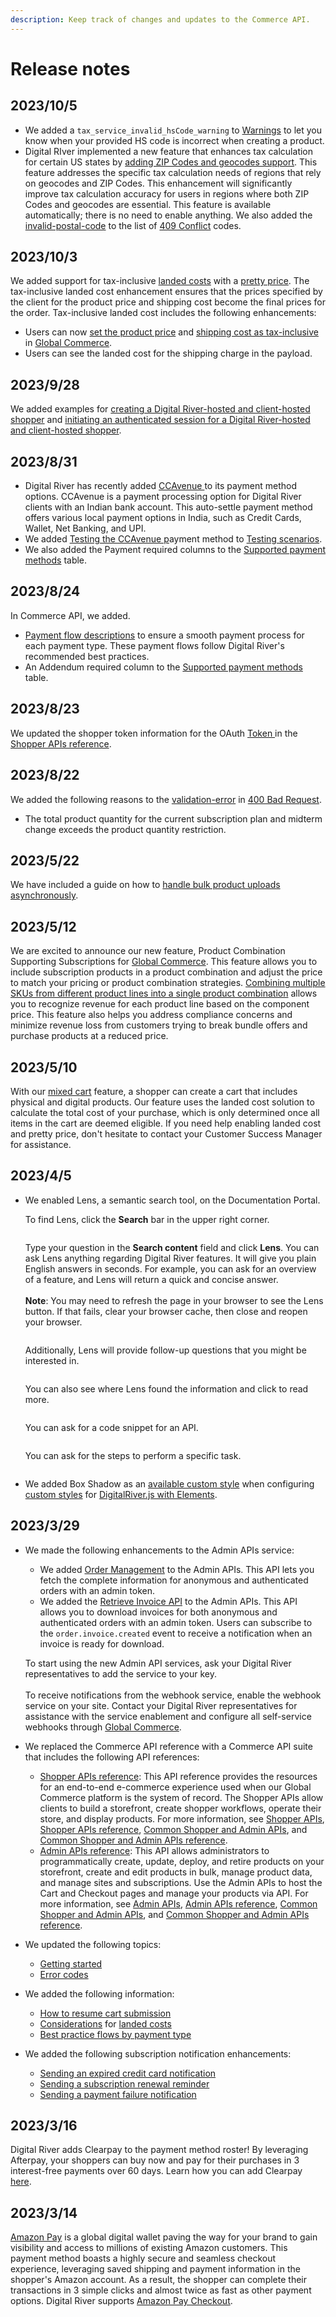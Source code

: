 ```yaml
---
description: Keep track of changes and updates to the Commerce API.
---
```


# Release notes

## 2023/10/5

* We added a `tax_service_invalid_hsCode_warning` to [Warnings](../../common-shopper-and-admin-apis/warnings-object/200-ok.md#warnings) to let you know when your provided HS code is incorrect when creating a product.
* Digital RIver implemented a new feature that enhances tax calculation for certain US states by [adding ZIP Codes and geocodes support](../../shopper-apis/cart/creating-or-updating-a-cart/providing-address-information.md#us-zip-code-and-geocode). This feature addresses the specific tax calculation needs of regions that rely on geocodes and ZIP Codes. This enhancement will significantly improve tax calculation accuracy for users in regions where both ZIP Codes and geocodes are essential. This feature is available automatically; there is no need to enable anything. We also added the [invalid-postal-code](../../common-shopper-and-admin-apis/error-codes/error-codes-for-shopper-apis/409-conflict.md#invalid-postal-code) to the list of [409 Conflict](../../common-shopper-and-admin-apis/error-codes/error-codes-for-shopper-apis/409-conflict.md) codes.

## 2023/10/3

We added support for tax-inclusive [landed costs](../../shopper-apis/cart/pricing/landed-costs/) with a [pretty price](../../shopper-apis/cart/pricing/landed-costs/tax-included-pretty-price.md). The tax-inclusive landed cost enhancement ensures that the prices specified by the client for the product price and shipping cost become the final prices for the order. Tax-inclusive landed cost includes the following enhancements:

* Users can now [set the product price](../../shopper-apis/cart/pricing/landed-costs/tax-included-pretty-price.md#creating-a-price-list-with-a-pretty-price) and [shipping cost as tax-inclusive](../../shopper-apis/cart/pricing/landed-costs/tax-included-pretty-price.md#setting-the-shipping-cost-to-tax-inclusive) in [Global Commerce](https://gc.digitalriver.com/gc/ent/login.do).
* Users can see the landed cost for the shipping charge in the payload.

## 2023/9/28

We added examples for [creating a Digital River-hosted and client-hosted shopper](../../shopper-apis/shopper-basics/common-use-cases/creating-a-customer.md#creating-a-shopper) and [initiating an authenticated session for a Digital River-hosted and client-hosted shopper](../../shopper-apis/oauth/tokens.md#initiating-an-authenticated-session-returning-shopper-or-login-shopper).

## 2023/8/31

* Digital River has recently added [CCAvenue ](../../payments/supported-payment-methods/ccavenue.md)to its payment method options. CCAvenue is a payment processing option for Digital River clients with an Indian bank account. This auto-settle payment method offers various local payment options in India, such as Credit Cards, Wallet, Net Banking, and UPI.
* We added [Testing the CCAvenue p](../../resources/testing-scenarios.md#testing-the-ccavenue-payment-method)ayment method to [Testing scenarios](../../resources/testing-scenarios.md).
* We also added the Payment required columns to the [Supported payment methods](../../payments/supported-payment-methods/) table.

## 2023/8/24

In Commerce API, we added.

* [Payment flow descriptions](../../payments/building-your-workflows/flows-by-payment-type.md) to ensure a smooth payment process for each payment type. These payment flows follow Digital River's recommended best practices.
* An Addendum required column to the [Supported payment methods](broken-reference) table.

## 2023/8/23

We updated the shopper token information for the OAuth [Token ](https://www.digitalriver.com/docs/commerce-shopper-api/#tag/Token)in the [Shopper APIs reference](https://www.digitalriver.com/docs/commerce-shopper-api/).

## 2023/8/22

We added the following reasons to the [validation-error](../../common-shopper-and-admin-apis/error-codes/error-codes-for-shopper-apis/400-bad-request.md#validation-error) in [400 Bad Request](../../common-shopper-and-admin-apis/error-codes/error-codes-for-shopper-apis/400-bad-request.md).

* The total product quantity for the current subscription plan and midterm change exceeds the product quantity restriction.

## 2023/5/22

We have included a guide on how to [handle bulk product uploads asynchronously](../../admin-apis/product-management/bulk-operation/asynchronous-bulk-operations/).

## 2023/5/12

We are excited to announce our new feature, Product Combination Supporting Subscriptions for [Global Commerce](https://gc.digitalriver.com/gc/ent/login.do). This feature allows you to include subscription products in a product combination and adjust the price to match your pricing or product combination strategies. [Combining multiple SKUs from different product lines into a single product combination](https://help.digitalriver.com/help/gc/Products/Products/Creating-product-combinations-with-components.htm#top) allows you to recognize revenue for each product line based on the component price. This feature also helps you address compliance concerns and minimize revenue loss from customers trying to break bundle offers and purchase products at a reduced price.

## 2023/5/10

With our [mixed cart](broken-reference) feature, a shopper can create a cart that includes physical and digital products. Our feature uses the landed cost solution to calculate the total cost of your purchase, which is only determined once all items in the cart are deemed eligible. If you need help enabling landed cost and pretty price, don't hesitate to contact your Customer Success Manager for assistance.

## 2023/4/5

*   We enabled Lens, a semantic search tool, on the Documentation Portal.&#x20;

    To find Lens, click the **Search** bar in the upper right corner.&#x20;

    <div align="left">

    <figure><img src="../../.gitbook/assets/search-bar.png" alt=""><figcaption></figcaption></figure>

    </div>

    Type your question in the **Search content** field and click **Lens**. You can ask Lens anything regarding Digital River features. It will give you plain English answers in seconds. For example, you can ask for an overview of a feature, and Lens will return a quick and concise answer.\
    \
    **Note**: You may need to refresh the page in your browser to see the Lens button. If that fails, clear your browser cache, then close and reopen your browser.

    <div align="left">

    <figure><img src="../../.gitbook/assets/Search content Commerce API.png" alt=""><figcaption></figcaption></figure>

    </div>

    Additionally, Lens will provide follow-up questions that you might be interested in.&#x20;

    <div align="left">

    <figure><img src="../../.gitbook/assets/Follow up questions Commerce API.png" alt=""><figcaption></figcaption></figure>

    </div>

    You can also see where Lens found the information and click to read more.

    <div align="left">

    <figure><img src="../../.gitbook/assets/Information locations Commerce API.png" alt=""><figcaption></figcaption></figure>

    </div>

    You can ask for a code snippet for an API.

    <div align="left">

    <figure><img src="../../.gitbook/assets/Code example Commerce API.png" alt=""><figcaption></figcaption></figure>

    </div>

    You can ask for the steps to perform a specific task.

    <div align="left">

    <figure><img src="../../.gitbook/assets/Steps for performing a test request Commerce API.png" alt=""><figcaption></figcaption></figure>

    </div>
* We added Box Shadow as an [available custom style](../reference/elements/#available-custom-styles) when configuring [custom styles](../reference/elements/#custom-styles) for [DigitalRiver.js with Elements](../../payments/payments-solutions/digitalriver.js/).

## 2023/3/29

*   We made the following enhancements to the Admin APIs service:

    * We added [Order Management](https://www.digitalriver.com/docs/commerce-admin-api/#tag/Refund) to the Admin APIs. This API lets you fetch the complete information for anonymous and authenticated orders with an admin token.&#x20;
    * We added the [Retrieve Invoice API](https://www.digitalriver.com/docs/commerce-admin-api/#tag/Retrieve-Invoice) to the Admin APIs. This API allows you to download invoices for both anonymous and authenticated orders with an admin token. Users can subscribe to the `order.invoice.created` event to receive a notification when an invoice is ready for download.

    To start using the new Admin API services, ask your Digital River representatives to add the service to your key. \
    \
    To receive notifications from the webhook service, enable the webhook service on your site. Contact your Digital River representatives for assistance with the service enablement and configure all self-service webhooks through [Global Commerce](https://gc.digitalriver.com/gc/ent/login.do).
* We replaced the Commerce API reference with a Commerce API suite that includes the following API references:&#x20;
  * [Shopper APIs reference](https://www.digitalriver.com/docs/commerce-shopper-api/): This API reference provides the resources for an end-to-end e-commerce experience used when our Global Commerce platform is the system of record. The Shopper APIs allow clients to build a storefront, create shopper workflows, operate their store, and display products. For more information, see [Shopper APIs](broken-reference), [Shopper APIs reference](../shopper-apis-reference/), [Common Shopper and Admin APIs](broken-reference), and [Common Shopper and Admin APIs reference](../common-shoppers-and-admin-apis-reference/).&#x20;
  * [Admin APIs reference](https://www.digitalriver.com/docs/commerce-admin-api/): This API allows administrators to programmatically create, update, deploy, and retire products on your storefront, create and edit products in bulk, manage product data, and manage sites and subscriptions. Use the Admin APIs to host the Cart and Checkout pages and manage your products via API. For more information, see [Admin APIs](broken-reference), [Admin APIs reference](../admin-apis-reference/), [Common Shopper and Admin APIs](broken-reference), and [Common Shopper and Admin APIs reference](../common-shoppers-and-admin-apis-reference/).
* We updated the following topics:&#x20;
  * [Getting started ](../../master/getting-started/)
  * [Error codes](../../common-shopper-and-admin-apis/error-codes/)&#x20;
* We added the following information:&#x20;
  * [How to resume cart submission](../../shopper-apis/cart/resuming-cart-submission.md)
  * [Considerations](../../shopper-apis/cart/pricing/landed-costs/#considerations) for [landed costs](../../shopper-apis/cart/pricing/landed-costs/)
  * [Best practice flows by payment type](../../payments/sources/using-the-source-identifier.md#best-practice-flows-by-payment-type)
* We added the following subscription notification enhancements:
  * [Sending an expired credit card notification](../../admin-apis/subscription-management/subscription-notifications/sending-an-expired-credit-card-notification.md)
  * [Sending a subscription renewal reminder](../../admin-apis/subscription-management/subscription-notifications/sending-a-subscription-renewal-reminder-notification.md)
  * [Sending a payment failure notification](../../admin-apis/subscription-management/subscription-notifications/sending-a-payment-failure-notification.md)

## 2023/3/16

Digital River adds Clearpay to the payment method roster! By leveraging Afterpay, your shoppers can buy now and pay for their purchases in 3 interest-free payments over 60 days. Learn how you can add Clearpay [here](../../payments/supported-payment-methods/clearpay.md).

## 2023/3/14

[Amazon Pay](../../payments/supported-payment-methods/amazon-pay.md) is a global digital wallet paving the way for your brand to gain visibility and access to millions of existing Amazon customers. This payment method boasts a highly secure and seamless checkout experience, leveraging saved shipping and payment information in the shopper's Amazon account. As a result, the shopper can complete their transactions in 3 simple clicks and almost twice as fast as other payment options. Digital River supports [Amazon Pay Checkout](../../payments/supported-payment-methods/amazon-pay.md#how-it-works).
